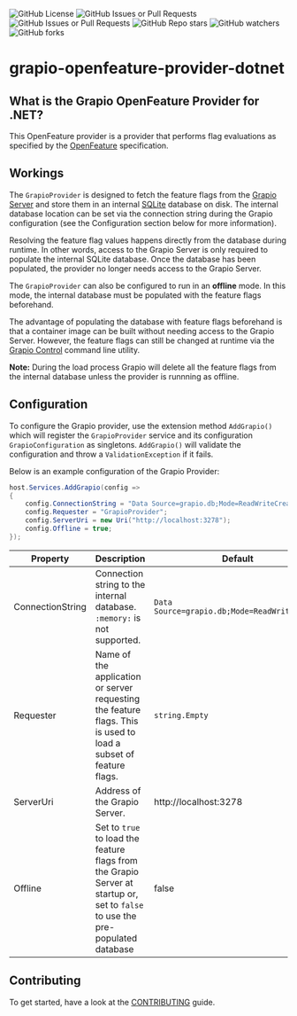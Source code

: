 ![GitHub License](https://img.shields.io/github/license/grapio/grapio-openfeature-provider-dotnet)
![GitHub Issues or Pull Requests](https://img.shields.io/github/issues-pr/grapio/grapio-openfeature-provider-dotnet)
![GitHub Issues or Pull Requests](https://img.shields.io/github/issues/grapio/grapio-openfeature-provider-dotnet)
![GitHub Repo stars](https://img.shields.io/github/stars/grapio/grapio-openfeature-provider-dotnet)
![GitHub watchers](https://img.shields.io/github/watchers/grapio/grapio-openfeature-provider-dotnet)
![GitHub forks](https://img.shields.io/github/forks/grapio/grapio-openfeature-provider-dotnet)

# grapio-openfeature-provider-dotnet

## What is the Grapio OpenFeature Provider for .NET?
This OpenFeature provider is a provider that performs flag evaluations as specified by the [OpenFeature](https://openfeature.dev/) specification.

## Workings
The `GrapioProvider` is designed to fetch the feature flags from the [Grapio Server](https://github.com/grapio/grapio-server) and store them in an internal [SQLite](https://www.sqlite.org/) database on disk. The internal database location can be set via the connection string during the Grapio configuration (see the Configuration section below for more information).

Resolving the feature flag values happens directly from the database during runtime. In other words, access to the Grapio Server is only required to populate the internal SQLite database. Once the database has been populated, the provider no longer needs access to the Grapio Server.

The `GrapioProvider` can also be configured to run in an **offline** mode. In this mode, the internal database must be populated with the feature flags beforehand.

The advantage of populating the database with feature flags beforehand is that a container image can be built without needing access to the Grapio Server. However, the feature flags can still be changed at runtime via the [Grapio Control](https://github.com/grapio/grapio-ctl) command line utility.

**Note:** During the load process Grapio will delete all the feature flags from the internal database unless the provider is runnning as offline.

## Configuration
To configure the Grapio provider, use the extension method `AddGrapio()` which will register the `GrapioProvider` service and its configuration `GrapioConfiguration` as singletons. `AddGrapio()` will validate the configuration and throw a `ValidationException` if it fails. 

Below is an example configuration of the Grapio Provider:

```csharp
host.Services.AddGrapio(config =>
{
    config.ConnectionString = "Data Source=grapio.db;Mode=ReadWriteCreate";
    config.Requester = "GrapioProvider";
    config.ServerUri = new Uri("http://localhost:3278");
    config.Offline = true;
});
```

|Property|Description|Default|
|---|---|---|
|ConnectionString|Connection string to the internal database. `:memory:` is not supported.|`Data Source=grapio.db;Mode=ReadWriteCreate`|
|Requester|Name of the application or server requesting the feature flags. This is used to load a subset of feature flags.|`string.Empty`|
|ServerUri|Address of the Grapio Server.|http://localhost:3278|
|Offline|Set to `true` to load the feature flags from the Grapio Server at startup or, set to `false` to use the pre-populated database|false|

## Contributing
To get started, have a look at the [CONTRIBUTING](https://github.com/grapio/grapio-openfeature-provider-dotnet/blob/main/CONTRIBUTING.md) guide.
